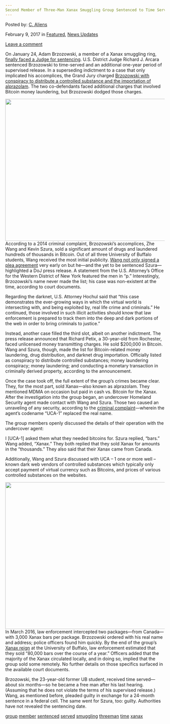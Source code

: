 ```yaml
---
Second Member of Three-Man Xanax Smuggling Group Sentenced to Time Served"
---
```

<article class="post-listing post-18049 post type-post status-publish format-standard has-post-thumbnail hentry  tag-group tag-member tag-sentenced tag-served tag-threeman tag-time tag-xanax">
    
<div class="post-inner">
    
    
        
<span>Posted by: <a href="https://www.deepdotweb.com/author/caliens/" title="">C. Aliens </a></span>
    
    
<span>February 9, 2017</span>
<span>in <a href="https://www.deepdotweb.com/category/deepdot-news/" rel="category tag">Featured</a>, <a href="https://www.deepdotweb.com/category/news-updates/" rel="category tag">News Updates</a></span>
    
<span><a href="https://www.deepdotweb.com/2017/02/09/second-member-three-man-xanax-smuggling-group-sentenced-time-served/#respond">Leave a comment</a></span>
</p>
<div class="clear"></div>
    
    
    
<p>On January 24, Adam Brzozowski, a member of a Xanax smuggling ring, <a href="https://www.justice.gov/usao-wdny/pr/ub-student-sentenced-drug-importation-charge">finally faced a Judge for sentencing</a>. U.S. District Judge Richard J. Arcara sentenced Brzozowski to time-served and an additional one-year period of supervised release. In a superseding indictment to a case that only implicated his accomplices, the Grand Jury charged <a href="https://www.scribd.com/document/337589306/Zhe-Wang-superceding-indictment">Brzozowski with conspiracy to distribute a controlled substance and the importation of alprazolam</a>. The two co-defendants faced additional charges that involved Bitcoin money laundering, but Brzozowski dodged those charges.</p>
<p><img class="wp-image-18060 aligncenter" src="/imgs/2017/02/word-image-7.png" width="796" height="448" srcset="/imgs/2017/02/word-image-7.png 1429w, /imgs/2017/02/word-image-7-300x169.png 300w, /imgs/2017/02/word-image-7-1024x576.png 1024w" sizes="(max-width: 796px) 100vw, 796px" /> According to a 2014 criminal complaint, Brzozowski&#8217;s accomplices, Zhe Wang and Kevin Szura, sold a significant amount of drugs and laundered hundreds of thousands in Bitcoin. Out of all three University of Buffalo students, Wang received the most initial publicity. <a href="https://www.justice.gov/usao-wdny/pr/former-ub-student-pleads-guilty-drug-and-money-laundering-charges">Wang not only signed a plea agreement</a> very early on but he—and the yet to be sentenced Szura—highlighted a DoJ press release. A statement from the U.S. Attorney&#8217;s Office for the Western District of New York featured the men in &#8220;p.&#8221; Interestingly, Brzozowski’s name never made the list; his case was non-existent at the time, according to court documents.</p>
<p>Regarding the darknet, U.S. Attorney Hochul said that “this case demonstrates the ever-growing ways in which the virtual world is intersecting with, and being exploited by, real life crime and criminals.” He continued, those involved in such illicit activities should know that law enforcement is prepared to track them into the deep and dark portions of the web in order to bring criminals to justice.”</p>
<p>Instead, another case filled the third slot, albeit on another indictment. The press release announced that Richard Petix, a 30-year-old from Rochester, faced unlicensed money transmitting charges. He sold $200,000 in Bitcoin. Wang and Szura, though, made the list for Bitcoin-related money laundering, drug distribution, and darknet drug importation. Officially listed as conspiracy to distribute controlled substances; money laundering conspiracy; money laundering; and conducting a monetary transaction in criminally derived property, according to the announcement.</p>
<p>Once the case took off, the full extent of the group&#8217;s crimes became clear. They, for the most part, sold Xanax—also known as alprazolam. They mentioned MDMA on occasion but paid in cash vs. Bitcoin for the Xanax. After the investigation into the group began, an undercover Homeland Security agent made contact with Wang and Szura. Those two caused an unraveling of any security, according to the <a href="https://www.scribd.com/document/337589308/Zhe-Wang-indictment">criminal complaint</a>—wherein the agent’s codename “UCA-1” replaced the real name.</p>
<p>The group members openly discussed the details of their operation with the undercover agent:</p>
<p>I [UCA-1] asked them what they needed bitcoins for. Szura replied, “bars.&#8221; Wang added, “Xanax.&#8221; They both replied that they sold Xanax for amounts in the &#8220;thousands.” They also said that their Xanax came from Canada.</p>
<p>Additionally, Wang and Szura discussed with UCA &#8211; 1 one or more well &#8211; known dark web vendors of controlled substances which typically only accept payment of virtual currency such as Bitcoins, and prices of various controlled substances on the websites.</p>
<p><img class="wp-image-18061 aligncenter" src="/imgs/2017/02/word-image-8.png" width="823" height="463" srcset="/imgs/2017/02/word-image-8.png 1429w, /imgs/2017/02/word-image-8-300x169.png 300w, /imgs/2017/02/word-image-8-1024x576.png 1024w" sizes="(max-width: 823px) 100vw, 823px" /> In March 2016, law enforcement intercepted two packages—from Canada—with 3,000 Xanax bars per package. Brzozowski ordered with his real name and address; police officers found him quickly. By the end of the group&#8217;s <a href="https://www.deepdotweb.com/2016/01/19/qunatik-usa-busted/">Xanax reign</a> at the University of Buffalo, law enforcement estimated that they sold “80,000 bars over the course of a year.” Officers added that the majority of the Xanax circulated locally, and in doing so, implied that the group sold some remotely. No further details on those specifics surfaced in the available court documents.</p>
<p>Brzozowski, the 23-year-old former UB student, received time served—about six months—so he became a free man after his last hearing. (Assuming that he does not violate the terms of his supervised release.) Wang, as mentioned before, pleaded guilty in exchange for a 24-month sentence in a federal cell. The same went for Szura, too: guilty. Authorities have not revealed the sentencing date.</p>
    
    
</div><!-- .entry /-->
<a href="https://www.deepdotweb.com/tag/group/" rel="tag">group</a> <a href="https://www.deepdotweb.com/tag/member/" rel="tag">member</a> <a href="https://www.deepdotweb.com/tag/sentenced/" rel="tag">sentenced</a> <a href="https://www.deepdotweb.com/tag/served/" rel="tag">served</a> <a href="https://www.deepdotweb.com/tag/smuggling/" rel="tag">smuggling</a> <a href="https://www.deepdotweb.com/tag/threeman/" rel="tag">threeman</a> <a href="https://www.deepdotweb.com/tag/time/" rel="tag">time</a> <a href="https://www.deepdotweb.com/tag/xanax/" rel="tag">xanax</a></span>				<span style="display:none" class="updated">2017-02-09</span>
<div style="display:none" class="vcard author" itemprop="author" itemscope itemtype="http://schema.org/Person"><strong class="fn" itemprop="name"><a href="https://www.deepdotweb.com/author/caliens/" title="Posts by C. Aliens" rel="author">C. Aliens</a></strong></div>
    
    
</div><!-- .post-inner -->
</article><!-- .post-listing -->

